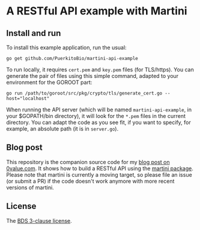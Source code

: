 # A RESTful API example with Martini

## Install and run

To install this example application, run the usual:

`go get github.com/PuerkitoBio/martini-api-example`

To run locally, it requires `cert.pem` and `key.pem` files (for TLS/https). You can generate the pair of files using this simple command, adapted to your environment for the GOROOT part:

`go run /path/to/goroot/src/pkg/crypto/tls/generate_cert.go --host="localhost"`

When running the API server (which will be named `martini-api-example`, in your $GOPATH/bin directory), it will look for the `*.pem` files in the current directory. You can adapt the code as you see fit, if you want to specify, for example, an absolute path (it is in `server.go`).

## Blog post

This repository is the companion source code for my [blog post on 0value.com][blog]. It shows how to build a RESTful API using the [martini package][martini]. Please note that martini is currently a moving target, so please file an issue (or submit a PR) if the code doesn't work anymore with more recent versions of martini.

## License

The [BDS 3-clause license][bsd].

[martini]: https://github.com/codegangsta/martini
[blog]: http://0value.com/build-a-restful-API-with-Martini
[bsd]: http://opensource.org/licenses/BSD-3-Clause
